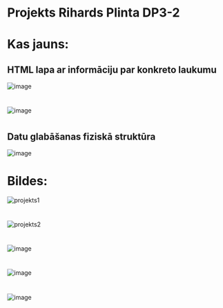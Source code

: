 # Projekts Rihards Plinta DP3-2
# Kas jauns:
## HTML lapa ar informāciju par konkreto laukumu
![image](https://github.com/21DP2RPlin/WEB-projekts/assets/106649131/bb817fd5-c5dc-40bb-b778-49ae5fbfce7f)
#
![image](https://github.com/21DP2RPlin/WEB-projekts/assets/106649131/c1df379d-a774-4f1c-bbb7-c98e8f47fc59)
#
## Datu glabāšanas fiziskā struktūra
![image](https://github.com/21DP2RPlin/WEB-projekts/assets/106649131/09a67fee-0ec3-4803-9057-62db1dc98bd0)
#

# Bildes:
![projekts1](https://github.com/21DP2RPlin/WEB-projekts/assets/106649131/9aa173d9-357c-4f53-81b0-a9dd9116611a)
#
![projekts2](https://github.com/21DP2RPlin/WEB-projekts/assets/106649131/2009e41f-ee98-4ab0-a158-f54fb77d2431)
#
![image](https://github.com/21DP2RPlin/WEB-projekts/assets/106649131/b072154c-7940-4a92-87e2-b3219c1cc161)
#
![image](https://github.com/21DP2RPlin/WEB-projekts/assets/106649131/bb817fd5-c5dc-40bb-b778-49ae5fbfce7f)
#
![image](https://github.com/21DP2RPlin/WEB-projekts/assets/106649131/c1df379d-a774-4f1c-bbb7-c98e8f47fc59)



